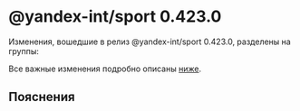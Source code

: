 # @yandex-int/sport 0.423.0

<!-- ЧЕЛОВЕЧЕСКОЕ ВСТУПЛЕНИЕ -->

Изменения, вошедшие в релиз @yandex-int/sport 0.423.0, разделены на группы:

Все важные изменения подробно описаны [ниже](#Пояснения).

## Пояснения

